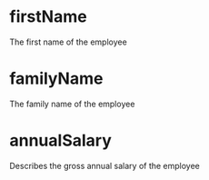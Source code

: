 #   firstName
The first name of the employee

#   familyName
The family name of the employee

#   annualSalary
Describes the gross annual salary of the employee